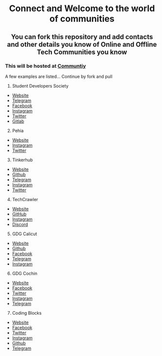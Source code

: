 # <center> Connect and Welcome to the world of communities </center>

## <center> You can fork this repository and add contacts and other details you know of Online and Offline Tech Communities you know </center>

### This will be hosted at [Communtiy](https://community.aks.one)

A few examples are listed... Continue by fork and pull

1. Student Developers Society
- [Website](https://studevsoc.com)
- [Telegram](https://t.me/studevsoc)
- [Facebook](https://facebook.com/StuDevSoc)
- [Instagram](https://instagram.com/studevsoc)
- [Twitter](https://twitter.com/thisissds)
- [Gitlab](https://gitlab.com/studevsoc)

2. Pehia
- [Website](https://pehia.org)
- [Instagram](https://instagram.com/pehiaorg)
- [Twitter](https://twitter.com/pehiaorg)

3. Tinkerhub
- [Website](https://tinkerhub.org)
- [Github](https://github.com/tinkerhub-org)
- [Telegram](https://t.me/tinkerhub)
- [Instagram](https://instagram.com/tinkerhub)
- [Twitter](https://twitter.com/tinkerhub)

4. TechCrawler
- [Website](https://techcrawler.in)
- [GitHub](https://github.com/techcrawler-community)
- [Instagram](https://instagram.com/thetechcrawler)
- [Discord](https://discord.gg/n7TmN6t)

5. GDG Calicut
- [Website](https://gdgkozhikode.org/)
- [Github](https://github.com/GDGKozhikode)
- [Facebook](https://www.facebook.com/GDGKozhikode/)
- [Telegram](https://t.me/gdgkozhikode)
- [Instagram](https://instagram.com/gdgkozhikode)

6. GDG Cochin
- [Website](https://gdgcochin.org/)
- [Facebook](https://www.facebook.com/GDGCochin/)
- [Twitter](https://twitter.com/gdgcochin)
- [Instagram](https://www.instagram.com/gdgcochin)
- [Telegram](https://t.me/GDGCochine)

7. Coding Blocks
- [Website](https://codingblocks.com/)
- [Facebook](https://www.facebook.com/codingblocksindia)
- [Twitter](https://twitter.com/codingblocksIN)
- [Instagram](https://www.instagram.com/codingblocks/)
- [Github](https://github.com/coding-blocks)
- [Telegram](https://t.me/codingblocksplu)
